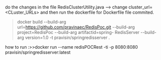 do the changes in the file
RedisClusterUtility.java --> change cluster_url=<CLuster_URLs>
and then run the dockerfile for Dockerfile file commited.

>docker build --build-arg url=https://github.com/pravinaec/RedisPoc.git --build-arg project=RedisPoc --build-arg artifactid=spring-   RedisServer  --build-arg version=1.0 -t pravisin/springredisserver .

how to run :>>docker run --name redisPOCRest -ti -p 8080:8080 pravisin/springredisserver:latest
